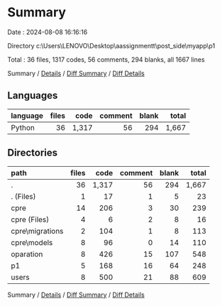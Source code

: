 # Summary

Date : 2024-08-08 16:16:16

Directory c:\\Users\\LENOVO\\Desktop\\aassignmentt\\post_side\\myapp\\p1

Total : 36 files,  1317 codes, 56 comments, 294 blanks, all 1667 lines

Summary / [Details](details.md) / [Diff Summary](diff.md) / [Diff Details](diff-details.md)

## Languages
| language | files | code | comment | blank | total |
| :--- | ---: | ---: | ---: | ---: | ---: |
| Python | 36 | 1,317 | 56 | 294 | 1,667 |

## Directories
| path | files | code | comment | blank | total |
| :--- | ---: | ---: | ---: | ---: | ---: |
| . | 36 | 1,317 | 56 | 294 | 1,667 |
| . (Files) | 1 | 17 | 1 | 5 | 23 |
| cpre | 14 | 206 | 3 | 30 | 239 |
| cpre (Files) | 4 | 6 | 2 | 8 | 16 |
| cpre\\migrations | 2 | 104 | 1 | 8 | 113 |
| cpre\\models | 8 | 96 | 0 | 14 | 110 |
| oparation | 8 | 426 | 15 | 107 | 548 |
| p1 | 5 | 168 | 16 | 64 | 248 |
| users | 8 | 500 | 21 | 88 | 609 |

Summary / [Details](details.md) / [Diff Summary](diff.md) / [Diff Details](diff-details.md)